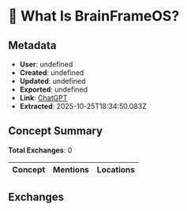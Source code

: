 # **🧠 What Is BrainFrameOS?**

## Metadata

- **User**: undefined
- **Created**: undefined
- **Updated**: undefined
- **Exported**: undefined
- **Link**: [ChatGPT](undefined)
- **Extracted**: 2025-10-25T18:34:50.083Z

## Concept Summary

**Total Exchanges**: 0

| Concept | Mentions | Locations |
|---------|----------|----------|

## Exchanges

